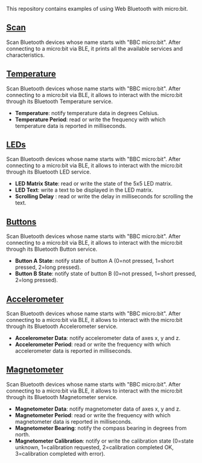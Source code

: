 This repository contains examples of using Web Bluetooth with micro:bit.

## [Scan](https://ngammarano.github.io/microbit-web-bluetooth/microbit-web-bluetooth-scan.html)

Scan Bluetooth devices whose name starts with "BBC micro:bit". After connecting to a micro:bit via BLE, it prints all the available services and characteristics.

## [Temperature](https://ngammarano.github.io/microbit-web-bluetooth/microbit-web-bluetooth-temperature.html)

Scan Bluetooth devices whose name starts with "BBC micro:bit". After connecting to a micro:bit via BLE, it allows to interact with the micro:bit through its Bluetooth Temperature service.
* **Temperature**: notify temperature data in degrees Celsius.
* **Temperature Period**: read or write the frequency with which temperature data is reported in milliseconds.

## [LEDs](https://ngammarano.github.io/microbit-web-bluetooth/microbit-web-bluetooth-leds.html)

Scan Bluetooth devices whose name starts with "BBC micro:bit". After connecting to a micro:bit via BLE, it allows to interact with the micro:bit through its Bluetooth LED service.
* **LED Matrix State**: read or write the state of the 5x5 LED matrix.
* **LED Text**: write a text to be displayed in the LED matrix.
* **Scrolling Delay** : read or write the delay in milliseconds for scrolling the text.

## [Buttons](https://ngammarano.github.io/microbit-web-bluetooth/microbit-web-bluetooth-button.html)

Scan Bluetooth devices whose name starts with "BBC micro:bit". After connecting to a micro:bit via BLE, it allows to interact with the micro:bit through its Bluetooth Button service.
* **Button A State**: notify state of button A (0=not pressed, 1=short pressed, 2=long pressed).
* **Button B State**: notify state of button B (0=not pressed, 1=short pressed, 2=long pressed).

## [Accelerometer](https://ngammarano.github.io/microbit-web-bluetooth/microbit-web-bluetooth-accelerometer.html)

Scan Bluetooth devices whose name starts with "BBC micro:bit". After connecting to a micro:bit via BLE, it allows to interact with the micro:bit through its Bluetooth Accelerometer service.
* **Accelerometer Data**: notify accelerometer data of axes x, y and z.
* **Accelerometer Period**: read or write the frequency with which accelerometer data is reported in milliseconds.

## [Magnetometer](https://ngammarano.github.io/microbit-web-bluetooth/microbit-web-bluetooth-magnetometer.html)

Scan Bluetooth devices whose name starts with "BBC micro:bit". After connecting to a micro:bit via BLE, it allows to interact with the micro:bit through its Bluetooth Magnetometer service.
* **Magnetometer Data**: notify magnetometer data of axes x, y and z.
* **Magnetometer Period**: read or write the frequency with which magnetometer data is reported in milliseconds.
* **Magnetometer Bearing**: notify the compass bearing in degrees from north.
* **Magnetometer Calibration**: notify or write the calibration state (0=state unknown, 1=calibration requested, 2=calibration completed OK, 3=calibration completed with error).

